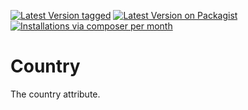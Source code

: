 [![Latest Version tagged](http://img.shields.io/github/tag/MetaModels/attribute_country.svg)](https://github.com/MetaModels/attribute_country/tags)
[![Latest Version on Packagist](http://img.shields.io/packagist/v/MetaModels/attribute_country.svg)](https://packagist.org/packages/MetaModels/attribute_country)
[![Installations via composer per month](http://img.shields.io/packagist/dm/MetaModels/attribute_country.svg)](https://packagist.org/packages/MetaModels/attribute_country)

Country
=======

The country attribute.

